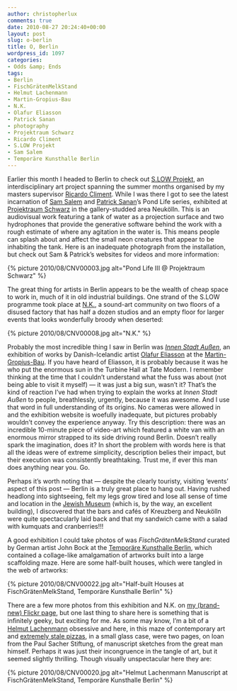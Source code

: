```yaml
---
author: christopherlux
comments: true
date: 2010-08-27 20:24:40+00:00
layout: post
slug: o-berlin
title: O, Berlin
wordpress_id: 1097
categories:
- Odds &amp; Ends
tags:
- Berlin
- FischGrätenMelkStand
- Helmut Lachenmann
- Martin-Gropius-Bau
- N.K.
- Olafur Eliasson
- Patrick Sanan
- photography
- Projektraum Schwarz
- Ricardo Climent
- S.LOW Projekt
- Sam Salem
- Temporäre Kunsthalle Berlin
---
```


Earlier this month I headed to Berlin to check out [S.LOW Projekt](http://s.low-low.org/), an interdisciplinary art project spanning the summer months organised by my masters supervisor [Ricardo Climent](http://www.electro-acoustic.com/). While I was there I got to see the latest incarnation of [Sam Salem](http://www.osamahsalem.co.uk/) and [Patrick Sanan](http://windfarmmusic.wordpress.com/)’s Pond Life series, exhibited at [Projektraum Schwarz](http://www.projektraumschwarz.de/) in the gallery-studded area Neukölln. This is an audiovisual work featuring a tank of water as a projection surface and two hydrophones that provide the generative software behind the work with a rough estimate of where any agitation in the water is. This means people can splash about and affect the small neon creatures that appear to be inhabiting the tank. Here is an inadequate photograph from the installation, but check out Sam & Patrick’s websites for videos and more information:

{% picture 2010/08/CNV00003.jpg alt="Pond Life III @ Projektraum Schwarz" %}

The great thing for artists in Berlin appears to be the wealth of cheap space to work in, much of it in old industrial buildings. One strand of the S.LOW programme took place at [N.K.](http://www.nkprojekt.de/), a sound-art community on two floors of a disused factory that has half a dozen studios and an empty floor for larger events that looks wonderfully broody when deserted:

{% picture 2010/08/CNV00008.jpg alt="N.K." %}

Probably the most incredible thing I saw in Berlin was _[Innen Stadt Außen](http://www.innenstadtaussen.de/)_, an exhibition of works by Danish-Icelandic artist [Olafur Eliasson](http://www.olafureliasson.net/) at the [Martin-Gropius-Bau](http://www.berlinerfestspiele.de/de/aktuell/festivals/11_gropiusbau/mgb_start.php). If you have heard of Eliasson, it is probably because it was he who put the enormous sun in the Turbine Hall at Tate Modern. I remember thinking at the time that I couldn’t understand what the fuss was about (not being able to visit it myself) — it was just a big sun, wasn’t it? That’s the kind of reaction I’ve had when trying to explain the works at _Innen Stadt Außen_ to people, breathlessly, urgently, because it was awesome. And I use that word in full understanding of its origins. No cameras were allowed in and the exhibition website is woefully inadequate, but pictures probably wouldn’t convey the experience anyway. Try this description: there was an incredible 10-minute piece of video-art which featured a white van with an enormous mirror strapped to its side driving round Berlin. Doesn’t really spark the imagination, does it? In short the problem with words here is that all the ideas were of extreme simplicity, description belies their impact, but their execution was consistently breathtaking. Trust me, if ever this man does anything near you. Go.

Perhaps it’s worth noting that — despite the clearly touristy, visiting ‘events’ aspect of this post — Berlin is a truly great place to hang out. Having rushed headlong into sightseeing, felt my legs grow tired and lose all sense of time and location in the [Jewish Museum](http://www.juedisches-museum-berlin.de/) (which is, by the way, an excellent building), I discovered that the bars and cafés of Kreuzberg and Neukölln were quite spectacularly laid back and that my sandwich came with a salad with kumquats and cranberries!!!

A good exhibition I could take photos of was _FischGrätenMelkStand_ curated by German artist John Bock at the [Temporäre Kunsthalle Berlin](http://www.kunsthalle-berlin.com/), which contained a collage-like amalgamation of artworks built into a large scaffolding maze. Here are some half-built houses, which were tangled in the web of artworks:

{% picture 2010/08/CNV00022.jpg alt="Half-built Houses at FischGrätenMelkStand, Temporäre Kunsthalle Berlin" %}

There are a few more photos from this exhibition and N.K. on [my (brand-new) Flickr page](http://www.flickr.com/photos/delucis/sets/72157624820000714/), but one last thing to share here is something that is inﬁnitely geeky, but exciting for me. As some may know, I’m a bit of a [Helmut Lachenmann](http://www.chrisswithinbank.net/tag/helmut-lachenmann/) obsessive and here, in this maze of contemporary art and [extremely stale pizzas](http://www.flickr.com/photos/delucis/4932205341/in/set-72157624820000714/), in a small glass case, were two pages, on loan from the Paul Sacher Stiftung, of manuscript sketches from the great man himself. Perhaps it was just their incongruence in the tangle of art, but it seemed slightly thrilling. Though visually unspectacular here they are:

{% picture 2010/08/CNV00020.jpg alt="Helmut Lachenmann Manuscript at FischGrätenMelkStand, Temporäre Kunsthalle Berlin" %}
